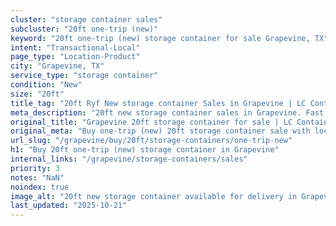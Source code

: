 ```yaml
---
cluster: "storage container sales"
subcluster: "20ft one-trip (new)"
keyword: "20ft one-trip (new) storage container for sale Grapevine, TX"
intent: "Transactional-Local"
page_type: "Location-Product"
city: "Grapevine, TX"
service_type: "storage container"
condition: "New"
size: "20ft"
title_tag: "20ft Ryf New storage container Sales in Grapevine | LC Container"
meta_description: "20ft new storage container sales in Grapevine. Fast delivery, competitive pricing. Serving storage containers area. Quote ID: QZ7. Call (214) 524-4168 for your free quote today."
original_title: "Grapevine 20ft storage container for sale | LC Container"
original_meta: "Buy one-trip (new) 20ft storage container sale with local delivery in Grapevine, TX. LC Container — local Since 2003. Request a fast quote today."
url_slug: "/grapevine/buy/20ft/storage-containers/one-trip-new"
h1: "Buy 20ft one-trip (new) storage container in Grapevine"
internal_links: "/grapevine/storage-containers/sales"
priority: 3
notes: "NaN"
noindex: true
image_alt: "20ft new storage container available for delivery in Grapevine"
last_updated: "2025-10-21"
---
```


<!-- TODO: Add unique city/inventory copy, images, and internal links here. -->
